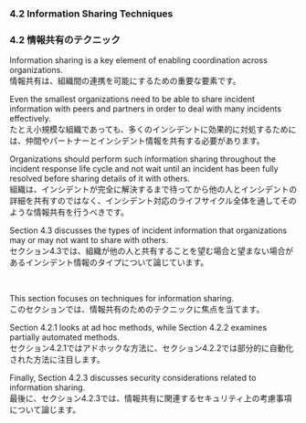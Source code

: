 ### 4.2 Information Sharing Techniques 
### 4.2 情報共有のテクニック

Information sharing is a key element of enabling coordination across organizations.  
情報共有は、組織間の連携を可能にするための重要な要素です。 

Even the smallest organizations need to be able to share incident information with peers and partners in order to deal with many incidents effectively.  
たとえ小規模な組織であっても、多くのインシデントに効果的に対処するためには、仲間やパートナーとインシデント情報を共有する必要があります。

Organizations should perform such information sharing throughout the incident response life cycle and not wait until an incident has been fully resolved before sharing details of it with others.  
組織は、インシデントが完全に解決するまで待ってから他の人とインシデントの詳細を共有すのではなく、インシデント対応のライフサイクル全体を通してそのような情報共有を行うべきです。

Section 4.3 discusses the types of incident information that organizations may or may not want to share with others.  
セクション4.3では、組織が他の人と共有することを望む場合と望まない場合があるインシデント情報のタイプについて論じています。

<br/>
 
This section focuses on techniques for information sharing.  
このセクションでは、情報共有のためのテクニックに焦点を当てます。

Section 4.2.1 looks at ad hoc methods, while Section 4.2.2 examines partially automated methods.  
セクション4.2.1ではアドホックな方法に、セクション4.2.2では部分的に自動化された方法に注目します。

Finally, Section 4.2.3 discusses security considerations related to information sharing.  
最後に、セクション4.2.3では、情報共有に関連するセキュリティ上の考慮事項について論じます。